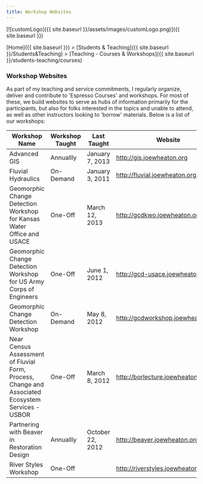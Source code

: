 ```yaml
---
title: Workshop Websites
---
```


[![customLogo]({{ site.baseurl }}/assets/images/customLogo.png)]({{ site.baseurl }})

[Home]({{ site.baseurl }})‎ > [Students & Teaching]({{ site.baseurl }}/Students&Teaching) >  [Teaching - Courses & Workshops]({{ site.baseurl }}/students-teaching/courses)‎

### Workshop Websites

As part of my teaching and service commitments, I regularly organize, deliver and contribute to 'Espresso Courses' and workshops. For most of these, we build websites to serve as hubs of information primarily for the participants, but also for folks interested in the topics and unable to attend, as well as other instructors looking to 'borrow' materials. Below is a list of our workshops:

| Workshop Name                            | Workshop Taught | Last Taught      | Website                            | Next Planned?    |
| ---------------------------------------- | --------------- | ---------------- | ---------------------------------- | ---------------- |
| Advanced GIS                             | Annuallly       | January 7, 2013  | http://gis.joewheaton.org          | January 6, 2014  |
| Fluvial Hydraulics                       | On-Demand       | January 3, 2011  | http://fluvial.joewheaton.org/     |                  |
| Geomorphic Change Detection Workshop for Kansas Water Office and USACE | One-Off         | March 12, 2013   | http://gcdkwo.joewheaton.org/      |                  |
| Geomorphic Change Detection Workshop for US Army Corps of Engineers | One-Off         | June 1, 2012     | http://gcd-usace.joewheaton.org/   |                  |
| Geomorphic Change Detection Workshop     | On-Demand       | May 8, 2012      | http://gcdworkshop.joewheaton.org/ | May 5, 2014      |
| Near Census Assessment of Fluvial Form, Process, Change and Associated Ecosystem Services - USBOR | One-Off         | March 8, 2012    | http://borlecture.joewheaton.org/  |                  |
| Partnering with Beaver in Restoration Design | Annuallly       | October 22, 2012 | http://beaver.joewheaton.org       | October 25, 2013 |
| River Styles Workshop                    | One-Off         |                  | http://riverstyles.joewheaton.org  |                  |


